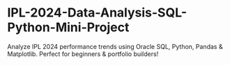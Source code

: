 # IPL-2024-Data-Analysis-SQL-Python-Mini-Project
Analyze IPL 2024 performance trends using Oracle SQL, Python, Pandas &amp; Matplotlib. Perfect for beginners &amp; portfolio builders! 
